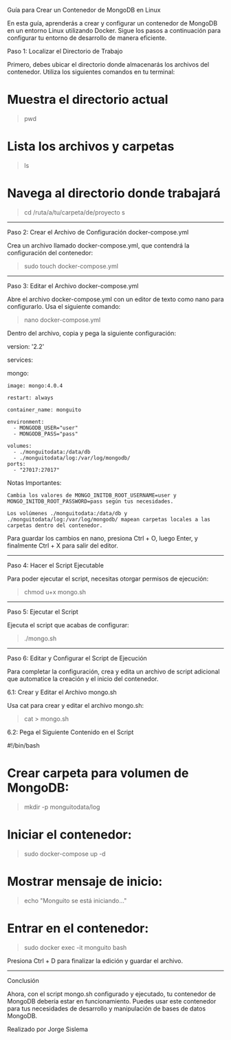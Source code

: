 
Guía para Crear un Contenedor de MongoDB en Linux


En esta guía, aprenderás a crear y configurar un contenedor de MongoDB en un entorno Linux utilizando Docker. Sigue los pasos a continuación para configurar tu entorno de desarrollo de manera eficiente.

Paso 1: Localizar el Directorio de Trabajo

Primero, debes ubicar el directorio donde almacenarás los archivos del contenedor. Utiliza los siguientes comandos en tu terminal:
# Muestra el directorio actual
>pwd
# Lista los archivos y carpetas
>ls
# Navega al directorio donde trabajará 
>cd /ruta/a/tu/carpeta/de/proyecto   s
____________________________________________________________________________________________________________________________________________________________________________________________
Paso 2: Crear el Archivo de Configuración docker-compose.yml

Crea un archivo llamado docker-compose.yml, que contendrá la configuración del contenedor:

>sudo touch docker-compose.yml
_________________________________________________________________________________________________________________________________________________________________________________________
Paso 3: Editar el Archivo docker-compose.yml

Abre el archivo docker-compose.yml con un editor de texto como nano para configurarlo. Usa el siguiente comando:

>nano docker-compose.yml

Dentro del archivo, copia y pega la siguiente configuración:



version: '2.2'

services:

mongo:
  
    image: mongo:4.0.4
    
    restart: always
    
    container_name: monguito
    
    environment:
      - MONGODB_USER="user"
      - MONGODB_PASS="pass"	
      
    volumes:
      - ./monguitodata:/data/db
      - ./monguitodata/log:/var/log/mongodb/
    ports:
      - "27017:27017"

      
  Notas Importantes:

    Cambia los valores de MONGO_INITDB_ROOT_USERNAME=user y MONGO_INITDB_ROOT_PASSWORD=pass según tus necesidades.
    
    Los volúmenes ./monguitodata:/data/db y ./monguitodata/log:/var/log/mongodb/ mapean carpetas locales a las carpetas dentro del contenedor.

Para guardar los cambios en nano, presiona Ctrl + O, luego Enter, y finalmente Ctrl + X para salir del editor.

__________________________________________________________________________________________________________________________________________________________________________________________
Paso 4: Hacer el Script Ejecutable

Para poder ejecutar el script, necesitas otorgar permisos de ejecución:

>chmod u+x mongo.sh

__________________________________________________________________________________________________________________________________________________________________________________________
Paso 5: Ejecutar el Script

Ejecuta el script que acabas de configurar:

>./mongo.sh

__________________________________________________________________________________________________________________________________________________________________________________________

Paso 6: Editar y Configurar el Script de Ejecución

Para completar la configuración, crea y edita un archivo de script adicional que automatice la creación y el inicio del contenedor.

6.1: Crear y Editar el Archivo mongo.sh

Usa cat para crear y editar el archivo mongo.sh:

>cat > mongo.sh

6.2: Pega el Siguiente Contenido en el Script

#!/bin/bash

# Crear carpeta para volumen de MongoDB:
>mkdir -p monguitodata/log

# Iniciar el contenedor:
>sudo docker-compose up -d

# Mostrar mensaje de inicio:
>echo "Monguito se está iniciando..."

# Entrar en el contenedor:
>sudo docker exec -it monguito bash

Presiona Ctrl + D para finalizar la edición y guardar el archivo.


___________________________________________________________________________________________________________________________________________________________________________________

Conclusión

Ahora, con el script mongo.sh configurado y ejecutado, tu contenedor de MongoDB debería estar en funcionamiento. Puedes usar este contenedor para tus necesidades de desarrollo y manipulación de bases de datos MongoDB.

Realizado por Jorge Sislema



